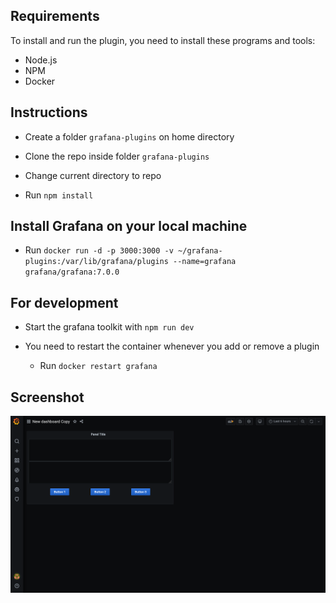## Requirements

To install and run the plugin, you need to install these programs and tools:

- Node.js
- NPM
- Docker

## Instructions

- Create a folder `grafana-plugins` on home directory

- Clone the repo inside folder `grafana-plugins`

- Change current directory to repo

- Run `npm install`

## Install Grafana on your local machine

- Run `docker run -d -p 3000:3000 -v ~/grafana-plugins:/var/lib/grafana/plugins --name=grafana grafana/grafana:7.0.0`

## For development

- Start the grafana toolkit with `npm run dev`

- You need to restart the container whenever you add or remove a plugin
  - Run `docker restart grafana`

## Screenshot

![example-screenshot](https://github.com/vksonagara/panel-plugin/blob/master/src/img/example-screenshot.png?raw=true)
